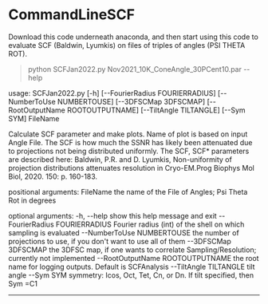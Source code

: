 # CommandLineSCF
Download this code underneath anaconda, and then start using this code to evaluate SCF (Baldwin, Lyumkis) on files of triples of angles (PSI THETA ROT).  



> python SCFJan2022.py Nov2021_10K_ConeAngle_30PCent10.par  --help


usage: SCFJan2022.py [-h] [--FourierRadius FOURIERRADIUS] [--NumberToUse NUMBERTOUSE] [--3DFSCMap 3DFSCMAP] [--RootOutputName ROOTOUTPUTNAME] [--TiltAngle TILTANGLE] [--Sym SYM] FileName

Calculate SCF parameter and make plots. Name of plot is based on input Angle File. The SCF is how much the SSNR has likely been attenuated due to projections not being distributed uniformly. The SCF, SCF* parameters are described here: Baldwin, P.R. and D. Lyumkis, Non-uniformity of projection distributions attenuates resolution in Cryo-EM.Prog Biophys Mol Biol, 2020. 150: p. 160-183.

positional arguments:
 FileName              the name of the File of Angles; Psi Theta Rot in degrees

optional arguments:
 -h, --help            show this help message and exit
 --FourierRadius FOURIERRADIUS
                       Fourier radius (int) of the shell on which sampling is evaluated
 --NumberToUse NUMBERTOUSE
                       the number of projections to use, if you don't want to use all of them
 --3DFSCMap 3DFSCMAP   the 3DFSC map, if one wants to correlate Sampling/Resolution; currently not implemented
 --RootOutputName ROOTOUTPUTNAME
                       the root name for logging outputs. Default is SCFAnalysis
 --TiltAngle TILTANGLE
                       tilt angle
 --Sym SYM             symmetry: Icos, Oct, Tet, Cn, or Dn. If tilt specified, then Sym =C1  

----------------------------------------------------------------------------------


